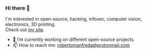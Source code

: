 ### Hi there 👋

I'm interested in open-source, hacking, infosec, computer vision, electronics, 3D printing.  
Check out [my site](https://robertomanfreda.github.io).  

- 🔭 I’m currently working on different open-source projects.  
- 📫 How to reach me: robertomanfreda@protonmail.com
